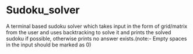 # Sudoku_solver
A terminal based sudoku solver which takes input in the form of grid/matrix from the user and uses backtracking to solve it and prints the solved sudoku if possible, otherwise prints no answer exists.(note:- Empty spaces in the input should be marked as 0)
